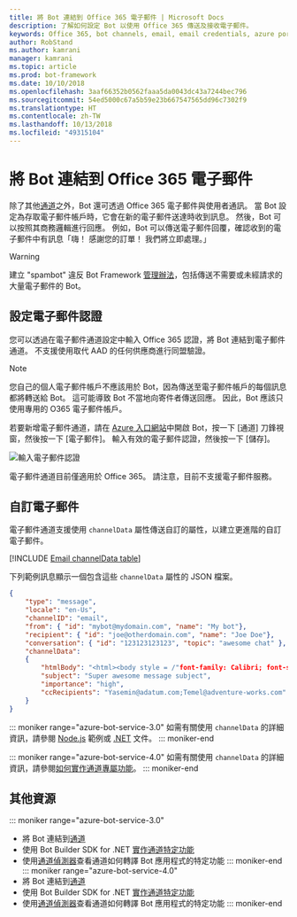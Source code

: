 ```yaml
---
title: 將 Bot 連結到 Office 365 電子郵件 | Microsoft Docs
description: 了解如何設定 Bot 以使用 Office 365 傳送及接收電子郵件。
keywords: Office 365, bot channels, email, email credentials, azure portal, custom email, Office 365, Bot 通道, 電子郵件, 電子郵件認證, azure 入口網站, 自訂電子郵件
author: RobStand
ms.author: kamrani
manager: kamrani
ms.topic: article
ms.prod: bot-framework
ms.date: 10/10/2018
ms.openlocfilehash: 3aaf66352b0562faaa5da0043dc43a7244bec796
ms.sourcegitcommit: 54ed5000c67a5b59e23b667547565dd96c7302f9
ms.translationtype: HT
ms.contentlocale: zh-TW
ms.lasthandoff: 10/13/2018
ms.locfileid: "49315104"
---
```

# <a name="connect-a-bot-to-office-365-email"></a>將 Bot 連結到 Office 365 電子郵件

除了其他[通道](~/bot-service-manage-channels.md)之外，Bot 還可透過 Office 365 電子郵件與使用者通訊。 當 Bot 設定為存取電子郵件帳戶時，它會在新的電子郵件送達時收到訊息。 然後，Bot 可以按照其商務邏輯進行回應。 例如，Bot 可以傳送電子郵件回覆，確認收到的電子郵件中有訊息「嗨！ 感謝您的訂單！ 我們將立即處理。」

> [!WARNING]
> 建立 "spambot" 違反 Bot Framework [管理辦法](https://www.botframework.com/Content/Microsoft-Bot-Framework-Preview-Online-Services-Agreement.htm)，包括傳送不需要或未經請求的大量電子郵件的 Bot。

## <a name="configure-email-credentials"></a>設定電子郵件認證

您可以透過在電子郵件通道設定中輸入 Office 365 認證，將 Bot 連結到電子郵件通道。
不支援使用取代 AAD 的任何供應商進行同盟驗證。

> [!NOTE]
> 您自己的個人電子郵件帳戶不應該用於 Bot，因為傳送至電子郵件帳戶的每個訊息都將轉送給 Bot。 這可能導致 Bot 不當地向寄件者傳送回應。 因此，Bot 應該只使用專用的 O365 電子郵件帳戶。

若要新增電子郵件通道，請在 [Azure 入口網站](https://portal.azure.com/)中開啟 Bot，按一下 [通道] 刀鋒視窗，然後按一下 [電子郵件]。 輸入有效的電子郵件認證，然後按一下 [儲存]。

![輸入電子郵件認證](~/media/bot-service-channel-connect-email/bot-service-channel-connect-email-credentials.png)

電子郵件通道目前僅適用於 Office 365。 請注意，目前不支援電子郵件服務。

## <a name="customize-emails"></a>自訂電子郵件

電子郵件通道支援使用 `channelData` 屬性傳送自訂的屬性，以建立更進階的自訂電子郵件。

[!INCLUDE [Email channelData table](~/includes/snippet-channelData-email.md)]

下列範例訊息顯示一個包含這些 `channelData` 屬性的 JSON 檔案。

```json
{
    "type": "message",
    "locale": "en-Us",
    "channelID": "email",
    "from": { "id": "mybot@mydomain.com", "name": "My bot"},
    "recipient": { "id": "joe@otherdomain.com", "name": "Joe Doe"},
    "conversation": { "id": "123123123123", "topic": "awesome chat" },
    "channelData":
    {
        "htmlBody": "<html><body style = /"font-family: Calibri; font-size: 11pt;/" >This is more than awesome.</body></html>",
        "subject": "Super awesome message subject",
        "importance": "high",
        "ccRecipients": "Yasemin@adatum.com;Temel@adventure-works.com"
    }
}
```

::: moniker range="azure-bot-service-3.0"
如需有關使用 `channelData` 的詳細資訊，請參閱 [Node.js](https://github.com/Microsoft/BotBuilder-Samples/tree/master/Node/core-ChannelData) 範例或 [.NET](~/dotnet/bot-builder-dotnet-channeldata.md) 文件。
::: moniker-end

::: moniker range="azure-bot-service-4.0"
如需有關使用 `channelData` 的詳細資訊，請參閱[如何實作通道專屬功能](~/v4sdk/bot-builder-channeldata.md)。
::: moniker-end

## <a name="additional-resources"></a>其他資源

<!-- Put whole list in monikers, even though it's just the second item that needs to be different. -->
::: moniker range="azure-bot-service-3.0"
* 將 Bot 連結到[通道](~/bot-service-manage-channels.md)
* 使用 Bot Builder SDK for .NET [實作通道特定功能](dotnet/bot-builder-dotnet-channeldata.md)
* 使用[通道偵測器](bot-service-channel-inspector.md)查看通道如何轉譯 Bot 應用程式的特定功能
::: moniker-end
::: moniker range="azure-bot-service-4.0"
* 將 Bot 連結到[通道](~/bot-service-manage-channels.md)
* 使用 Bot Builder SDK for .NET [實作通道特定功能](~/v4sdk/bot-builder-channeldata.md)
* 使用[通道偵測器](bot-service-channel-inspector.md)查看通道如何轉譯 Bot 應用程式的特定功能
::: moniker-end
